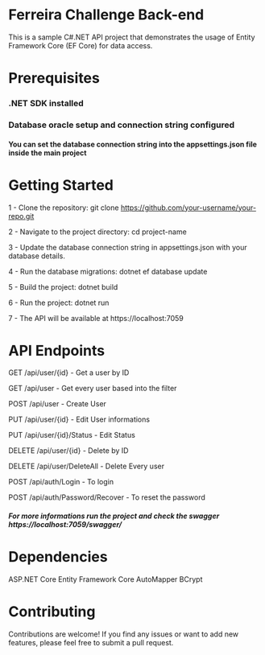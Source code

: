 # Ferreira Challenge Back-end
This is a sample C#.NET API project that demonstrates the usage of Entity Framework Core (EF Core) for data access.

# Prerequisites

### .NET SDK installed

### Database oracle setup and connection string configured

#### You can set the database connection string into the appsettings.json file inside the main project

# Getting Started

1 - Clone the repository: git clone https://github.com/your-username/your-repo.git

2 - Navigate to the project directory: cd project-name

3 - Update the database connection string in appsettings.json with your database details.

4 - Run the database migrations: dotnet ef database update

5 - Build the project: dotnet build

6 - Run the project: dotnet run

7 - The API will be available at https://localhost:7059

# API Endpoints

GET     /api/user/{id} - Get a user by ID

GET     /api/user - Get every user based into the filter

POST    /api/user - Create User

PUT     /api/user/{id} - Edit User informations

PUT     /api/user/{id}/Status - Edit Status

DELETE  /api/user/{id} - Delete by ID

DELETE  /api/user/DeleteAll - Delete Every user

POST    /api/auth/Login - To login

POST    /api/auth/Password/Recover - To reset the password

##### For more informations run the project and check the swagger https://localhost:7059/swagger/


# Dependencies

ASP.NET Core
Entity Framework Core
AutoMapper
BCrypt

# Contributing
Contributions are welcome! If you find any issues or want to add new features, please feel free to submit a pull request.